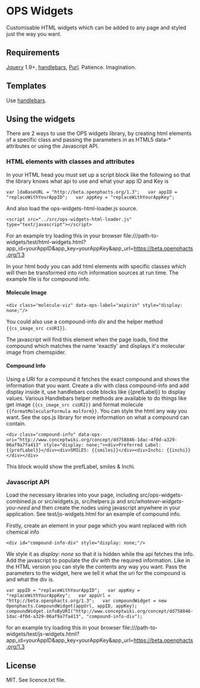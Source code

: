 # OPS Widgets #

Customisable HTML widgets which can be added to any page and styled just the way you want.

## Requirements ##
[Jquery](http://jquery.com/, "Javascript library used for dom selection/manipulation and AJAX requests") 1.9+, [handlebars](http://handlebarsjs.com "Handlebars Javascript templating language"), [Purl](https://github.com/allmarkedup/purl, "Javascript URL parser"). Patience. Imagination.

## Templates ##
Use [handlebars](http://handlebarsjs.com "Handlebars Javascript templating language").

## Using the widgets ##
There are 2 ways to use the OPS widgets library, by creating html elements of a specific class and passing the parameters in as HTML5 data-* attributes or using the Javascript API.

### HTML elements with classes and attributes ###
In your HTML head you must set up a script block like the following so that the library knows what api to use and what your app ID and Key is  

`var ldaBaseURL = "http://beta.openphacts.org/1.3";  
var appID = "replaceWithYourAppID";  
var appKey = "replaceWithYourAppKey";`  

And also load the ops-widgets-html-loader.js source.

`<script src="../src/ops-widgets-html-loader.js" type="text/javascript"></script>`  

For an example try loading this in your browser file:///path-to-widgets/test/html-widgets.html?app_id=yourAppID&app_key=yourAppKey&app_url=https://beta.openphacts.org/1.3  

In your html body you can add html elements with specific classes which will then be transformed into rich information sources at run time. The example file is for compound info.

#### Molecule Image ####

`<div class="molecule-viz" data-ops-label="aspirin" style="display: none;"/>`

You could also use a compound-info div and the helper method `{{cs_image_src csURI}}`.

The javascript will find this element when the page loads, find the compound which matches the name 'exactly' and displays it's molecular image from chemspider.  

#### Compound Info ####
Using a URI for a compound it fetches the exact compound and shows the information that you want. Create a div with class compound-info and add display inside it, use handlebars code blocks like {{prefLabel}} to display values. Various Handlebars helper methods are available to do things like get image `{{cs_image_src csURI}}` and format molecule `{{formatMolecularFormula molform}}`. You can style the html any way you want. See the ops.js library for more information on what a compound can contain.

`<div class="compound-info" data-ops-uri="http://www.conceptwiki.org/concept/dd758846-1dac-4f0d-a329-06af9a7fa413" style="display: none;"><div>Preferred Label: {{prefLabel}}</div><div>SMILES: {{smiles}}</div><div>Inchi: {{inchi}}</div></div>`

This block would show the prefLabel, smiles & Inchi.

### Javascript API ###
Load the necessary libraries into your page, including src/ops-widgets-combined.js or src/widgets.js, src/helpers.js and src/*whatever-widgets-you-need* and then create the nodes using javascript anywhere in your application.  See test/js-widgets.html for an example of compound info. 

Firstly, create an element in your page which you want replaced with rich chemical info

`<div id="compound-info-div" style="display: none;"/>`

We style it as *display: none* so that it is hidden while the api fetches the info.
Add the javascript to populate the div with the required information. Like in the HTML version you can style the contents any way you want. Pass the parameters to the widget, here we tell it what the uri for the compound is and what the div is.

`var appID = "replaceWithYourAppID";  
var appKey = "replaceWithYourAppKey";  
var appUrl = "http://beta.openphacts.org/1.3";  
var compoundWidget = new Openphacts.CompoundWidget(appUrl, appID, appKey);  
compoundWidget.infoByURI("http://www.conceptwiki.org/concept/dd758846-1dac-4f0d-a329-06af9a7fa413", "compound-info-div");`

for an example try loading this in your browser file:///path-to-widgets/test/js-widgets.html?app_id=yourAppID&app_key=yourAppKey&app_url=https://beta.openphacts.org/1.3 

## License ##
MIT. See licence.txt file.
